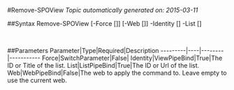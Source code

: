#Remove-SPOView
*Topic automatically generated on: 2015-03-11*


##Syntax
    Remove-SPOView [-Force [<SwitchParameter>]] [-Web [<WebPipeBind>]] -Identity [<ViewPipeBind>] -List [<ListPipeBind>]

&nbsp;

##Parameters
Parameter|Type|Required|Description
---------|----|--------|-----------
Force|SwitchParameter|False|
Identity|ViewPipeBind|True|The ID or Title of the list.
List|ListPipeBind|True|The ID or Url of the list.
Web|WebPipeBind|False|The web to apply the command to. Leave empty to use the current web.
